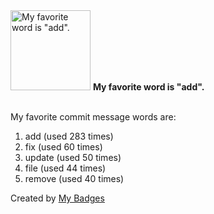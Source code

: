 <img src="https://my-badges.github.io/my-badges/favorite-word.png" alt="My favorite word is &quot;add&quot;." title="My favorite word is &quot;add&quot;." width="128">
<strong>My favorite word is &quot;add&quot;.</strong>
<br><br>

My favorite commit message words are:

1. add (used 283 times)
2. fix (used 60 times)
3. update (used 50 times)
4. file (used 44 times)
5. remove (used 40 times)


Created by <a href="https://github.com/my-badges/my-badges">My Badges</a>